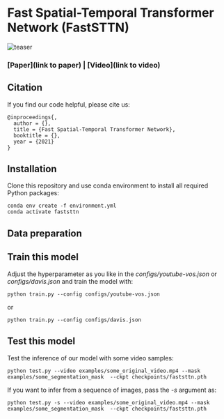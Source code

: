 # Fast Spatial-Temporal Transformer Network (FastSTTN)

![teaser](https://github.com/R-Escher/FastSTTN/blob/master/docs/teaser.png?raw=true)

### [Paper](link to paper) | [Video](link to video)


<!-- ---------------------------------------------- -->
## Citation
If you find our code helpful, please cite us:
```
@inproceedings{,
  author = {},
  title = {Fast Spatial-Temporal Transformer Network},
  booktitle = {},
  year = {2021}
}
```

<!-- ---------------------------------------------- -->
## Installation

Clone this repository and use conda environment to install all required Python packages:
```
conda env create -f environment.yml 
conda activate faststtn
```

<!-- ---------------------------------------------- -->
## Data preparation



<!-- ---------------------------------------------- -->
## Train this model

Adjust the hyperparameter as you like in the _configs/youtube-vos.json_ or _configs/davis.json_ and train the model with:

```
python train.py --config configs/youtube-vos.json
```
or
```
python train.py --config configs/davis.json
```


<!-- ---------------------------------------------- -->
## Test this model

Test the inference of our model with some video samples:
```
python test.py --video examples/some_original_video.mp4 --mask examples/some_segmentation_mask  --ckpt checkpoints/faststtn.pth
```

If you want to infer from a sequence of images, pass the _-s_ argument as:
```
python test.py -s --video examples/some_original_video.mp4 --mask examples/some_segmentation_mask  --ckpt checkpoints/faststtn.pth
```


<!-- ---------------------------------------------- -->











<!-- ---------------------------------------------- -->
<!-- ---------------------------------------------- -->
<!-- ---------------------------------------------- -->
<!-- ---------------------------------------------- -->
<!-- ---------------------------------------------- -->
<!-- ---------------------------------------------- -->














